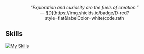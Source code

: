 <p align="center">
  <em>“Exploration and curiosity are the fuels of creation.”</em><br>
  — ![D](https://img.shields.io/badge/D-red?style=flat&labelColor=white)code.rath
</p>

## Skills

[![My Skills](https://skillicons.dev/icons?i=js,html,css,bootstrap,cpp,figma,github,mongodb,nextjs,py,react,stackoverflow,tailwind,ts,vscode,bash,linux,powershell,kali,python&perline=16)](https://skillicons.dev)
